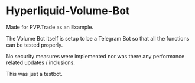 # Hyperliquid-Volume-Bot

Made for PVP.Trade as an Example. 

The Volume Bot itself is setup to be a Telegram Bot so that all the functions can be tested properly.

No security measures were implemented nor was there any performance related updates / inclusions.

This was just a testbot.
